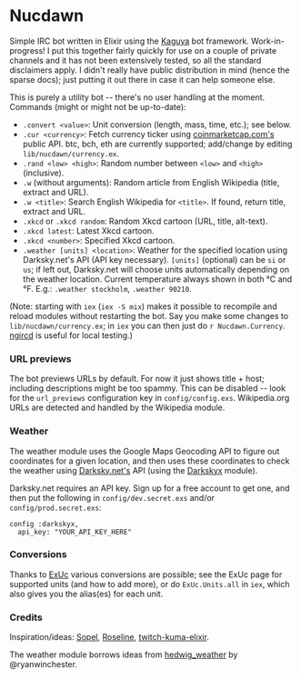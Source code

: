 # Nucdawn

Simple IRC bot written in Elixir using the [Kaguya](https://github.com/Luminarys/Kaguya/) bot framework.
Work-in-progress! I put this together fairly quickly for use on a couple of
private channels and it has not been extensively tested, so all the standard
disclaimers apply. I didn't really have public distribution in mind (hence
the sparse docs); just putting it out there in case it can help someone else.

This is purely a utility bot -- there's no user handling at the moment.
Commands (might or might not be up-to-date):

* `.convert <value>`: Unit conversion (length, mass, time, etc.); see below.
* `.cur <currency>`: Fetch currency ticker using [coinmarketcap.com's](https://coinmarketcap.com/) public API. btc, bch, eth are currently supported; add/change by editing `lib/nucdawn/currency.ex`.
* `.rand <low> <high>`: Random number between `<low>` and `<high>` (inclusive).
* `.w` (without arguments): Random article from English Wikipedia (title, extract and URL).
* `.w <title>`: Search English Wikipedia for `<title>`. If found, return title, extract and URL.
* `.xkcd` or `.xkcd random`: Random Xkcd cartoon (URL, title, alt-text).
* `.xkcd latest`: Latest Xkcd cartoon.
* `.xkcd <number>`: Specified Xkcd cartoon.
* `.weather [units] <location>`: Weather for the specified location using Darksky.net's API (API key necessary). `[units]` (optional) can be `si` or `us`; if left out, Darksky.net will choose units automatically depending on the weather location. Current temperature always shown in both °C and °F. E.g.: `.weather stockholm`, `.weather 90210`.

(Note: starting with `iex` (`iex -S mix`) makes it possible to recompile and reload modules without restarting the bot.
Say you make some changes to `lib/nucdawn/currency.ex`; in `iex` you can then just do `r Nucdawn.Currency`.
[ngircd](https://ngircd.barton.de/) is useful for local testing.)

### URL previews
The bot previews URLs by default. For now it just shows title + host; including descriptions might be too spammy. This can be disabled -- look for the `url_previews` configuration key in `config/config.exs`. Wikipedia.org URLs are detected and handled by the Wikipedia module.

### Weather
The weather module uses the Google Maps Geocoding API to figure out coordinates for a given location,
and then uses these coordinates to check the weather using [Darksky.net's](https://darksky.net) API (using the [Darkskyx](https://github.com/techgaun/darkskyx) module).

Darksky.net requires an API key. Sign up for a free account to get one, and then put the following
in `config/dev.secret.exs` and/or `config/prod.secret.exs`:

```
config :darkskyx,
  api_key: "YOUR_API_KEY_HERE"
```

### Conversions
Thanks to [ExUc](https://github.com/carturoch/ex_uc) various conversions are
possible; see the ExUc page for supported units (and how to add more), or do
`ExUc.Units.all` in `iex`, which also gives you the alias(es) for each unit.

### Credits
Inspiration/ideas: [Sopel](https://github.com/sopel-irc/sopel), [Roseline](https://github.com/DoumanAsh/Roseline), [twitch-kuma-elixir](https://github.com/KumaKaiNi/twitch-kuma-elixir).

The weather module borrows ideas from [hedwig_weather](https://github.com/ryanwinchester/hedwig_weather) by @ryanwinchester.
